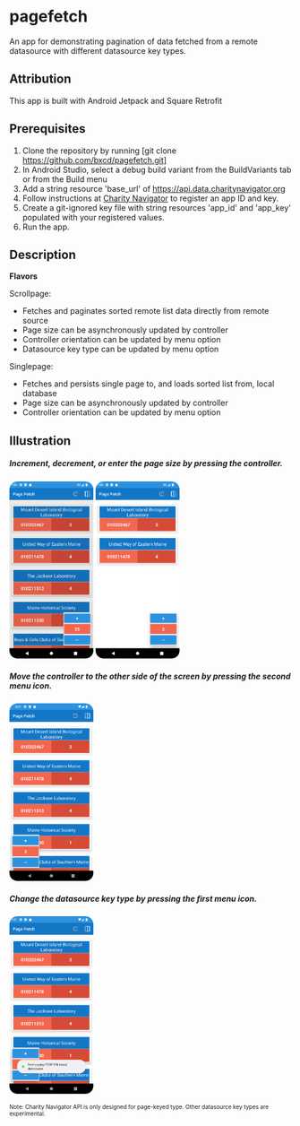 # pagefetch

An app for demonstrating pagination of data fetched from a remote datasource with different datasource key types.

## Attribution

This app is built with Android Jetpack and Square Retrofit

## Prerequisites

1. Clone the repository by running [git clone https://github.com/bxcd/pagefetch.git]
2. In Android Studio, select a debug build variant from the BuildVariants tab or from the Build menu
3. Add a string resource 'base_url' of https://api.data.charitynavigator.org
4. Follow instructions at [Charity Navigator](http://api.charitynavigator.org/) to register an app ID and key.
5. Create a git-ignored key file with string resources 'app_id' and 'app_key' populated with your registered values.
6. Run the app.

## Description

**Flavors**

Scrollpage:
* Fetches and paginates sorted remote list data directly from remote source
* Page size can be asynchronously updated by controller
* Controller orientation can be updated by menu option
* Datasource key type can be updated by menu option

Singlepage:  
* Fetches and persists single page to, and loads sorted list from, local database
* Page size can be asynchronously updated by controller
* Controller orientation can be updated by menu option

## Illustration

##### Increment, decrement, or enter the page size by pressing the controller.
<p>
<img src="https://github.com/bxcd/pagefetch/blob/main/assets/1.png?raw=true" width="150">
<img src="https://github.com/bxcd/pagefetch/blob/main/assets/2.png?raw=true" width="150">
</p>

##### Move the controller to the other side of the screen by pressing the second menu icon.
<p>
<img src="https://github.com/bxcd/pagefetch/blob/main/assets/3.png?raw=true" width="150">
</p>

##### Change the datasource key type by pressing the first menu icon.
<p>
<img src="https://github.com/bxcd/pagefetch/blob/main/assets/4.png?raw=true" width="150">
</p>
<p style="font-size: 10px;">Note: Charity Navigator API is only designed for page-keyed type. Other datasource key types are experimental.</p>